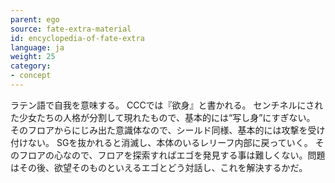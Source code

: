 ```yaml
---
parent: ego
source: fate-extra-material
id: encyclopedia-of-fate-extra
language: ja
weight: 25
category:
- concept
---
```


ラテン語で自我を意味する。
CCCでは『欲身』と書かれる。
センチネルにされた少女たちの人格が分割して現れたもので、基本的には“写し身”にすぎない。
そのフロアからにじみ出た意識体なので、シールド同様、基本的には攻撃を受け付けない。
SGを抜かれると消滅し、本体のいるレリーフ内部に戻っていく。
そのフロアの心なので、フロアを探索すればエゴを発見する事は難しくない。問題はその後、欲望そのものといえるエゴとどう対話し、これを解決するかだ。
